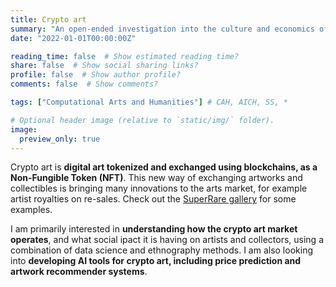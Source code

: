 ```yaml
---
title: Crypto art
summary: "An open-ended investigation into the culture and economics of crypto art: Digital art exchanged on blockchains."
date: "2022-01-01T00:00:00Z"

reading_time: false  # Show estimated reading time?
share: false  # Show social sharing links?
profile: false  # Show author profile?
comments: false  # Show comments?

tags: ["Computational Arts and Humanities"] # CAH, AICH, SS, *

# Optional header image (relative to `static/img/` folder).
image:
  preview_only: true
---
```


Crypto art is **digital art tokenized and exchanged using blockchains, as a Non-Fungible Token (NFT)**. This new way of exchanging artworks and collectibles is bringing many innovations to the arts market, for example artist royalties on re-sales. Check out the [SuperRare gallery](https://superrare.co) for some examples.

I am primarily interested in **understanding how the crypto art market operates**, and what social ipact it is having on artists and collectors, using a combination of data science and ethnography methods. I am also looking into **developing AI tools for crypto art, including price prediction and artwork recommender systems**.